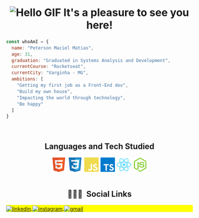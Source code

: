 

<h1 align="center"><img src="./src/hello-gif.gif" alt="Hello GIF" width="70px" height="70px"/> It's a pleasure to see you here!</h1>

```javascript
const whoAmI = {
  name: "Peterson Maciel Matias",
  age: 31,
  graduation: "Graduated in Systems Analysis and Development",
  currentCourse: "Rocketseat",
  currentCity: "Varginha - MG",
  ambitions: [
    "Getting my first job as a Front-End dev",
    "Build my own house",
    "Impacting the world through technology",
    "Be happy"
  ]
}
```
<br>
<div align="center">
  <h2>Languages and Tech Studied</h2>
    <img align="center" alt="Pedro-HTML" height="40" width="40" src="https://raw.githubusercontent.com/devicons/devicon/master/icons/html5/html5-original.svg">
    <img align="center" alt="Pedro-CSS" height="40" width="40" src="https://raw.githubusercontent.com/devicons/devicon/master/icons/css3/css3-original.svg">
    <img align="center" alt="Pedro-Js" height="40" width="40" src="https://raw.githubusercontent.com/devicons/devicon/master/icons/javascript/javascript-plain.svg">
    <img align="center" alt="Pedro-Ts" height="40" width="40" src="https://raw.githubusercontent.com/devicons/devicon/master/icons/typescript/typescript-plain.svg">
    <img align="center" alt="Pedro-React" height="40" width="40" src="https://raw.githubusercontent.com/devicons/devicon/master/icons/react/react-original.svg">
    <img align="center" alt="Pedro-Node" height="40" width="40" src="https://raw.githubusercontent.com/devicons/devicon/master/icons/nodejs/nodejs-original.svg">
</div>

<br>
<div align="center">
  <h2>👨🏽‍🦲 &nbsp;Social Links</h2>

<p align="left" style="background:yellow">

<a href="www.linkedin.com/in/peterson-matias-1a6829211" target="_blank">
  <img align="center" src="https://img.shields.io/badge/-peterson-05122A?style=flat&logo=linkedin" alt="linkedin"/>
</a>
<a href="https://www.instagram.com/peterson.pna/" target="_blank">
 <img align="center" src="https://img.shields.io/badge/-peterson-05122A?style=flat&logo=instagram" alt="instagram"/>
</a>
<a href="https://pmacielmatias@gmail.com" target="_blank">
 <img align="center" src="https://img.shields.io/badge/-peterson-05122A?style=flat&logo=gmail" alt="gmail"/>
</a>
</p>
</div>

<!--
**Petersonmatias/Petersonmatias** is a ✨ _special_ ✨ repository because its `README.md` (this file) appears on your GitHub profile.
Here are some ideas to get you started:
- 🔭 I’m currently working on ...
- 🌱 I’m currently learning ...
- 👯 I’m looking to collaborate on ...
- 🤔 I’m looking for help with ...
- 💬 Ask me about ...
- 📫 How to reach me: ...
- 😄 Pronouns: ...
- ⚡ Fun fact: ...
-->
